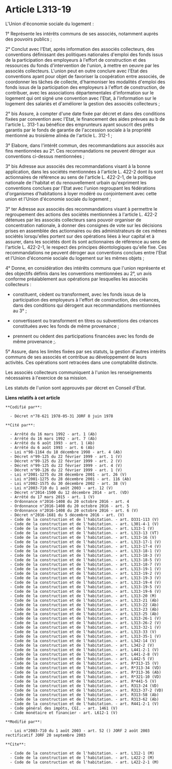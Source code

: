 # Article L313-19

L'Union d'économie sociale du logement :

1° Représente les intérêts communs de ses associés, notamment auprès des pouvoirs publics ;

2° Conclut avec l'Etat, après information des associés collecteurs, des conventions définissant des politiques nationales
d'emploi des fonds issus de la participation des employeurs à l'effort de construction et des ressources du fonds
d'intervention de l'union, à mettre en oeuvre par les associés collecteurs. L'union peut en outre conclure avec l'Etat des
conventions ayant pour objet de favoriser la coopération entre associés, de coordonner les tâches de collecte, d'harmoniser
les modalités d'emploi des fonds issus de la participation des employeurs à l'effort de construction, de contribuer, avec les
associations départementales d'information sur le logement qui ont signé une convention avec l'Etat, à l'information sur le
logement des salariés et d'améliorer la gestion des associés collecteurs ;

2° bis Assure, à compter d'une date fixée par décret et dans des conditions fixées par convention avec l'Etat, le financement
des aides prévues au b de l'article L. 313-1 au bénéfice des emprunteurs ayant souscrit des prêts garantis par le fonds de
garantie de l'accession sociale à la propriété mentionné au troisième alinéa de l'article L. 312-1 ;

3° Elabore, dans l'intérêt commun, des recommandations aux associés aux fins mentionnées au 2°. Ces recommandations ne
peuvent déroger aux conventions ci-dessus mentionnées ;

3° bis Adresse aux associés des recommandations visant à la bonne application, dans les sociétés mentionnées à l'article L.
422-2 dont ils sont actionnaires de référence au sens de l'article L. 422-2-1, de la politique nationale de l'habitat et du
renouvellement urbain qu'expriment les conventions conclues par l'Etat avec l'union regroupant les fédérations d'organismes
d'habitations à loyer modéré ou conjointement avec cette union et l'Union d'économie sociale du logement ;

3° ter Adresse aux associés des recommandations visant à permettre le regroupement des actions des sociétés mentionnées à
l'article L. 422-2 détenues par les associés collecteurs sans pouvoir organiser de concentration nationale, à donner des
consignes de vote sur les décisions prises en assemblée des actionnaires ou des administrateurs de ces mêmes sociétés
lorsqu'elles portent sur des opérations liées à leur capital et à assurer, dans les sociétés dont ils sont actionnaires de
référence au sens de l'article L. 422-2-1, le respect des principes déontologiques qu'elle fixe. Ces recommandations ne
peuvent déroger aux conventions conclues entre l'Etat et l'Union d'économie sociale du logement sur les mêmes objets ;

4° Donne, en considération des intérêts communs que l'union représente et des objectifs définis dans les conventions
mentionnées au 2°, un avis conforme préalablement aux opérations par lesquelles les associés collecteurs :

- constituent, cèdent ou transforment, avec les fonds issus de la participation des employeurs à l'effort de construction,
des créances, dans des conditions qui dérogent aux recommandations mentionnées au 3° ;

- convertissent ou transforment en titres ou subventions des créances constituées avec les fonds de même provenance ;

- prennent ou cèdent des participations financées avec les fonds de même provenance ;.

5° Assure, dans les limites fixées par ses statuts, la gestion d'autres intérêts communs de ses associés et contribue au
développement de leurs activités. Ces opérations sont retracées dans une comptabilité distincte.

Les associés collecteurs communiquent à l'union les renseignements nécessaires à l'exercice de sa mission.

Les statuts de l'union sont approuvés par décret en Conseil d'Etat.

**Liens relatifs à cet article**

	**Codifié par**:

	  - Décret n°78-621 1978-05-31 JORF 8 juin 1978

	**Cité par**:

	  - Arrêté du 16 mars 1992 - art. 1 (Ab)
	  - Arrêté du 16 mars 1992 - art. 7 (Ab)
	  - Arrêté du 6 août 1993 - art. 1 (Ab)
	  - Arrêté du 6 août 1993 - art. 6 (Ab)
	  - Loi n°98-1164 du 18 décembre 1998 - art. 4 (Ab)
	  - Décret n°99-125 du 22 février 1999 - art. 1 (V)
	  - Décret n°99-125 du 22 février 1999 - art. 2 (V)
	  - Décret n°99-125 du 22 février 1999 - art. 4 (V)
	  - Décret n°99-126 du 22 février 1999 - art. 1 (V)
	  - Loi n°2001-1275 du 28 décembre 2001 - art. 26 (V)
	  - Loi n°2001-1275 du 28 décembre 2001 - art. 116 (Ab)
	  - Loi n°2002-1575 du 30 décembre 2002 - art. 38 (V)
	  - Loi n°2003-710 du 1 août 2003 - art. 12 (V)
	  - Décret n°2014-1500 du 12 décembre 2014 - art. (VD)
	  - Arrêté du 17 mars 2015 - art. 1 (V)
	  - Ordonnance n°2016-1408 du 20 octobre 2016 - art. 4
	  - Ordonnance n°2016-1408 du 20 octobre 2016 - art. 5
	  - Ordonnance n°2016-1408 du 20 octobre 2016 - art. 6 (V)
	  - Décret n°2016-1681 du 5 décembre 2016 - art. (V)
	  - Code de la construction et de l'habitation. - art. D331-113 (V)
	  - Code de la construction et de l'habitation. - art. L301-4-1 (V)
	  - Code de la construction et de l'habitation. - art. L313-1 (V)
	  - Code de la construction et de l'habitation. - art. L313-13 (VT)
	  - Code de la construction et de l'habitation. - art. L313-16 (V)
	  - Code de la construction et de l'habitation. - art. L313-17-1 (V)
	  - Code de la construction et de l'habitation. - art. L313-17-4 (V)
	  - Code de la construction et de l'habitation. - art. L313-18-1 (V)
	  - Code de la construction et de l'habitation. - art. L313-18-3 (V)
	  - Code de la construction et de l'habitation. - art. L313-18-5 (V)
	  - Code de la construction et de l'habitation. - art. L313-18-7 (V)
	  - Code de la construction et de l'habitation. - art. L313-19-1 (V)
	  - Code de la construction et de l'habitation. - art. L313-19-2 (V)
	  - Code de la construction et de l'habitation. - art. L313-19-3 (V)
	  - Code de la construction et de l'habitation. - art. L313-19-4 (V)
	  - Code de la construction et de l'habitation. - art. L313-19-5 (V)
	  - Code de la construction et de l'habitation. - art. L313-19-6 (V)
	  - Code de la construction et de l'habitation. - art. L313-20 (M)
	  - Code de la construction et de l'habitation. - art. L313-21 (Ab)
	  - Code de la construction et de l'habitation. - art. L313-22 (Ab)
	  - Code de la construction et de l'habitation. - art. L313-23 (Ab)
	  - Code de la construction et de l'habitation. - art. L313-25 (Ab)
	  - Code de la construction et de l'habitation. - art. L313-26-1 (V)
	  - Code de la construction et de l'habitation. - art. L313-26-2 (V)
	  - Code de la construction et de l'habitation. - art. L313-32-1 (V)
	  - Code de la construction et de l'habitation. - art. L313-33 (V)
	  - Code de la construction et de l'habitation. - art. L313-35-1 (V)
	  - Code de la construction et de l'habitation. - art. L342-14 (V)
	  - Code de la construction et de l'habitation. - art. L342-2 (V)
	  - Code de la construction et de l'habitation. - art. L441-2-1 (V)
	  - Code de la construction et de l'habitation. - art. L441-2-8 (V)
	  - Code de la construction et de l'habitation. - art. L442-5 (V)
	  - Code de la construction et de l'habitation. - art. R*313-15 (V)
	  - Code de la construction et de l'habitation. - art. R*313-34 (VD)
	  - Code de la construction et de l'habitation. - art. R*313-36 (Ab)
	  - Code de la construction et de l'habitation. - art. R*321-10 (VD)
	  - Code de la construction et de l'habitation. - art. R*441-5 (V)
	  - Code de la construction et de l'habitation. - art. R313-24 (VD)
	  - Code de la construction et de l'habitation. - art. R313-37-2 (VD)
	  - Code de la construction et de l'habitation. - art. R313-58 (Ab)
	  - Code de la construction et de l'habitation. - art. R313-62 (Ab)
	  - Code de la construction et de l'habitation. - art. R441-2-1 (V)
	  - Code général des impôts, CGI. - art. 1461 (V)
	  - Code monétaire et financier - art. L612-1 (V)

	**Modifié par**:

	  - Loi n°2003-710 du 1 août 2003 - art. 52 () JORF 2 août 2003 rectificatif JORF 20 septembre 2003

	**Cite**:

	  - Code de la construction et de l'habitation. - art. L312-1 (M)
	  - Code de la construction et de l'habitation. - art. L422-2 (M)
	  - Code de la construction et de l'habitation. - art. L422-2-1 (M)
